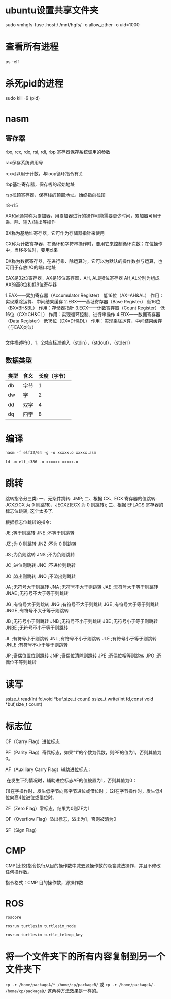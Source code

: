 # ubuntu设置共享文件夹

sudo vmhgfs-fuse .host:/ /mnt/hgfs/ -o allow_other -o uid=1000 

# 查看所有进程

ps -elf

# 杀死pid的进程

sudo kill -9 (pid)

# nasm

## 寄存器

rbx, rcx, rdx, rsi, rdi, rbp 寄存器保存系统调用的参数

rax保存系统调用号

rcx可以用于计数，与loop循环指令有关

rbp基址寄存器，保存栈的起始地址

rsp栈顶寄存器，保存栈的顶部地址。始终指向栈顶

r8-r15

AX和al通常称为累加器，用累加器进行的操作可能需要更少时间，累加器可用于乘、除、输入/输出等操作

BX称为基地址寄存器，它可作为存储器指针来使用

CX称为计数寄存器，在循环和字符串操作时，要用它来控制循环次数；在位操作中，当移多位时，要用cl来

DX称为数据寄存器，在进行乘、除运算时，它可以为默认的操作数参与运算，也可用于存放I/O的端口地址

EAX是32位寄存器，AX是16位寄存器，AH, AL是8位寄存器 AH,AL分别为组成AX的高8位和低8位寄存器

1.EAX——累加寄存器（Accumulator Register）
低16位（AX=AH&AL）
作用：实现乘除运算、中间结果缓存
2.EBX——基址寄存器（Base Register）
低16位（BX=BH&BL）
作用：存储器指针
3.ECX——计数寄存器（Count Register）
低16位（CX=CH&CL）
作用：实现循环控制、进行串操作
4.EDX——数据寄存器（Data Register）
低16位（DX=DH&DL）
作用：实现乘除运算、中间结果缓存（与EAX类似）

## 

文件描述符0，1，2对应标准输入（stdin），（stdout），（stderr）

## 数据类型

| 类型 | 含义 | 长度（字节） |
| ---- | ---- | ------------ |
| db   | 字节 | 1            |
| dw   | 字   | 2            |
| dd   | 双字 | 4            |
| dq   | 四字 | 8            |

# 编译

```
nasm -f elf32/64 -g -o xxxxx.o xxxxx.asm

ld -m elf_i386 -o xxxxxx xxxxx.o
```



# 跳转

跳转指令分三类:
一、无条件跳转: JMP;
二、根据 CX、ECX 寄存器的值跳转: JCXZ(CX 为 0 则跳转)、JECXZ(ECX 为 0 则跳转);
三、根据 EFLAGS 寄存器的标志位跳转, 这个太多了.

根据标志位跳转的指令:

JE   ;等于则跳转
JNE  ;不等于则跳转

JZ   ;为 0 则跳转
JNZ  ;不为 0 则跳转

JS   ;为负则跳转
JNS  ;不为负则跳转

JC   ;进位则跳转
JNC  ;不进位则跳转

JO   ;溢出则跳转
JNO  ;不溢出则跳转

JA   ;无符号大于则跳转
JNA  ;无符号不大于则跳转
JAE  ;无符号大于等于则跳转
JNAE ;无符号不大于等于则跳转

JG   ;有符号大于则跳转
JNG  ;有符号不大于则跳转
JGE  ;有符号大于等于则跳转
JNGE ;有符号不大于等于则跳转

JB   ;无符号小于则跳转
JNB  ;无符号不小于则跳转
JBE  ;无符号小于等于则跳转
JNBE ;无符号不小于等于则跳转

JL   ;有符号小于则跳转
JNL  ;有符号不小于则跳转
JLE  ;有符号小于等于则跳转
JNLE ;有符号不小于等于则跳转

JP   ;奇偶位置位则跳转
JNP  ;奇偶位清除则跳转
JPE  ;奇偶位相等则跳转
JPO  ;奇偶位不等则跳转

# 读写

ssize_t read(int fd,void *buf,size_t count)
ssize_t write(int fd,const void *buf,size_t count)

# 标志位

CF（Carry Flag）进位标志

PF（Parity Flag）奇偶标志，如果“1”的个数为偶数，则PF的值为1，否则其值为0。

AF（Auxiliary Carry Flag）辅助进位标志：

​	在发生下列情况时，辅助进位标志AF的值被置为1，否则其值为0：

(1)在字操作时，发生低字节向高字节进位或借位时；
(2)在字节操作时，发生低4位向高4位进位或借位时。

ZF（Zero Flag）零标志，结果为0则ZF为1

OF（Overflow Flag）溢出标志，溢出为1，否则被清为0

SF（Sign Flag）

# CMP

CMP(比较)指令执行从目的操作数中减去源操作数的隐含减法操作，并且不修改任何操作数。

指令格式：CMP 目的操作数，源操作数

# ROS

```
roscore

rosrun turtlesim turtlesim_node

rosrun turtlesim turtle_teleop_key
```

# 将一个文件夹下的所有内容复制到另一个文件夹下

`cp -r /home/packageA/* /home/cp/packageB/`
或
`cp -r /home/packageA/. /home/cp/packageB/`
这两种方法效果是一样的。